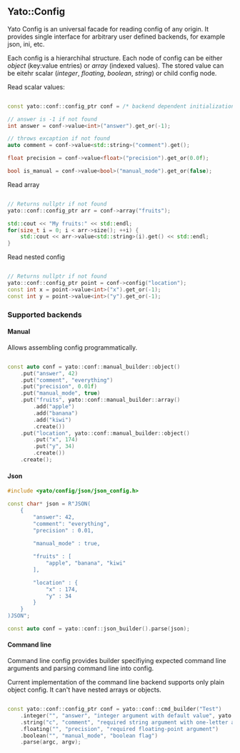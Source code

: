 ## Yato::Config

Yato Config is an universal facade for reading config of any origin. It provides single interface for arbitrary user defined backends, for example json, ini, etc.

Each config is a hierarchihal structure. 
Each node of config can be either *object* (key:value entries) or *array* (indexed values).
The stored value can be eitehr scalar (*integer*, *floating*, *boolean*, *string*) or child config node.

Read scalar values:

```c++

const yato::conf::config_ptr conf = /* backend dependent initialization */;

// answer is -1 if not found
int answer = conf->value<int>("answer").get_or(-1);

// throws excaption if not found
auto comment = conf->value<std::string>("comment").get();

float precision = conf->value<float>("precision").get_or(0.0f);

bool is_manual = conf->value<bool>("manual_mode").get_or(false);

```

Read array

```c++

// Returns nullptr if not found
yato::conf::config_ptr arr = conf->array("fruits");

std::cout << "My fruits:" << std::endl;
for(size_t i = 0; i < arr->size(); ++i) {
    std::cout << arr->value<std::string>(i).get() << std::endl;
}

```

Read nested config

```c++

// Returns nullptr if not found
yato::conf::config_ptr point = conf->config("location");
const int x = point->value<int>("x").get_or(-1);
const int y = point->value<int>("y").get_or(-1);

```


### Supported backends

#### Manual

Allows assembling config programmatically.

```c++

const auto conf = yato::conf::manual_builder::object()
    .put("answer", 42)
    .put("comment", "everything")
    .put("precision", 0.01f)
    .put("manual_mode", true)
    .put("fruits", yato::conf::manual_builder::array()
        .add("apple")
        .add("banana")
        .add("kiwi")
        .create())
    .put("location", yato::conf::manual_builder::object()
        .put("x", 174)
        .put("y", 34)
        .create())
    .create();

```

#### Json

```c++
#include <yato/config/json/json_config.h>

const char* json = R"JSON(
    {
        "answer": 42,
        "comment": "everything",
        "precision" : 0.01,
    
        "manual_mode" : true,

        "fruits" : [
            "apple", "banana", "kiwi"
        ],

        "location" : {
            "x" : 174,
            "y" : 34
        }
    }
)JSON";

const auto conf = yato::conf::json_builder().parse(json);

```

#### Command line

Command line config provides builder specifiying expected command line arguments and parsing command line into config.

Current implementation of the command line backend supports only plain object config. It can't have nested arrays or objects.

```c++

const yato::conf::config_ptr conf = yato::conf::cmd_builder("Test")
    .integer("", "answer", "integer argument with default value", yato::some(0))
    .string("c", "comment", "required string argument with one-letter alias")
    .floating("", "precision", "required floating-point argument")
    .boolean("", "manual_mode", "boolean flag")
    .parse(argc, argv);

```

